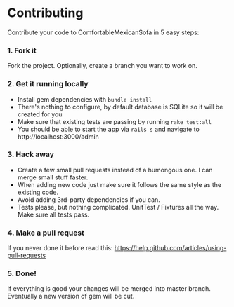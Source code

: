 # Contributing
Contribute your code to ComfortableMexicanSofa in 5 easy steps:

### 1. Fork it

Fork the project. Optionally, create a branch you want to work on.

### 2. Get it running locally

- Install gem dependencies with `bundle install`
- There's nothing to configure, by default database is SQLite so it will be created for you
- Make sure that existing tests are passing by running `rake test:all`
- You should be able to start the app via `rails s` and navigate to http://localhost:3000/admin

### 3. Hack away

- Create a few small pull requests instead of a humongous one. I can merge small stuff faster.
- When adding new code just make sure it follows the same style as the existing code.
- Avoid adding 3rd-party dependencies if you can.
- Tests please, but nothing complicated. UnitTest / Fixtures all the way. Make sure all tests pass.

### 4. Make a pull request

If you never done it before read this: https://help.github.com/articles/using-pull-requests

### 5. Done!

If everything is good your changes will be merged into master branch. Eventually a new version of gem will be cut.

